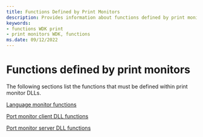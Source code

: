 ```yaml
---
title: Functions Defined by Print Monitors
description: Provides information about functions defined by print monitors.
keywords:
- functions WDK print
- print monitors WDK, functions
ms.date: 09/12/2022
---
```


# Functions defined by print monitors

The following sections list the functions that must be defined within print monitor DLLs.

[Language monitor functions](language-monitor-functions.md)

[Port monitor client DLL functions](port-monitor-client-dll-functions.md)

[Port monitor server DLL functions](port-monitor-server-dll-functions.md)
